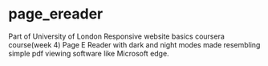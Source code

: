 # page_ereader
Part of University of London Responsive website basics coursera course(week 4)
Page E Reader with dark and night modes made resembling simple pdf viewing software like Microsoft edge.

